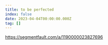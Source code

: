 ```yaml
---
title: to be perfected
index: false
date: 2023-04-04T00:00:00.000Z
tag: []
---
```


https://segmentfault.com/a/1190000023827696